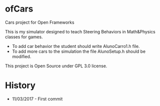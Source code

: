 # ofCars
Cars project for Open Frameworks

This is my simulator designed to teach Steering Behaviors in Math&Physics classes for games.

- To add car behavior the student should write AlunoCarro1.h file.
- To add more cars to the simulation the file AlunoSetup.h should be modified.

This project is Open Source under GPL 3.0 license.

# History

- 11/03/2017 - First commit 
